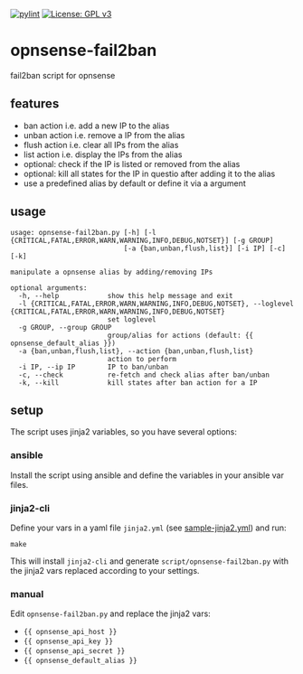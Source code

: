 [![pylint](https://github.com/zerwes/opnsense-fail2ban/actions/workflows/pylint.yml/badge.svg)](https://github.com/zerwes/opnsense-fail2ban/actions/workflows/pylint.yml)
[![License: GPL v3](https://img.shields.io/badge/License-GPL%20v3-blue.svg)](http://www.gnu.org/licenses/gpl-3.0)

# opnsense-fail2ban
fail2ban script for opnsense

## features

 * ban action i.e. add a new IP to the alias
 * unban action i.e. remove a IP from the alias
 * flush action i.e. clear all IPs from the alias
 * list action i.e. display the IPs from the alias
 * optional: check if the IP is listed or removed from the alias
 * optional: kill all states for the IP in questio after adding it to the alias
 * use a predefined alias by default or define it via a argument

## usage
```
usage: opnsense-fail2ban.py [-h] [-l {CRITICAL,FATAL,ERROR,WARN,WARNING,INFO,DEBUG,NOTSET}] [-g GROUP]
                            [-a {ban,unban,flush,list}] [-i IP] [-c] [-k]

manipulate a opnsense alias by adding/removing IPs

optional arguments:
  -h, --help            show this help message and exit
  -l {CRITICAL,FATAL,ERROR,WARN,WARNING,INFO,DEBUG,NOTSET}, --loglevel {CRITICAL,FATAL,ERROR,WARN,WARNING,INFO,DEBUG,NOTSET}
                        set loglevel
  -g GROUP, --group GROUP
                        group/alias for actions (default: {{ opnsense_default_alias }})
  -a {ban,unban,flush,list}, --action {ban,unban,flush,list}
                        action to perform
  -i IP, --ip IP        IP to ban/unban
  -c, --check           re-fetch and check alias after ban/unban
  -k, --kill            kill states after ban action for a IP
```

## setup

The script uses jinja2 variables, so you have several options:

### ansible

Install the script using ansible and define the variables in your ansible var files.

### jinja2-cli

Define your vars in a yaml file `jinja2.yml` (see [sample-jinja2.yml](sample-jinja2.yml)) and run:
```
make 
```
This will install `jinja2-cli` and generate `script/opnsense-fail2ban.py` with the jinja2 vars replaced according to your settings.

### manual
Edit `opnsense-fail2ban.py` and replace the jinja2 vars:

 * `{{ opnsense_api_host }}`
 * `{{ opnsense_api_key }}`
 * `{{ opnsense_api_secret }}`
 * `{{ opnsense_default_alias }}`

